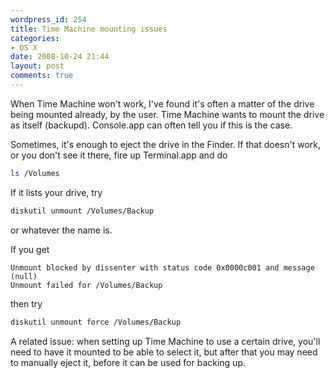 ```yaml
---
wordpress_id: 254
title: Time Machine mounting issues
categories:
- OS X
date: 2008-10-24 21:44
layout: post
comments: true
---
```

When Time Machine won't work, I've found it's often a matter of the drive being mounted already, by the user. Time Machine wants to mount the drive as itself (backupd). Console.app can often tell you if this is the case.

Sometimes, it's enough to eject the drive in the Finder. If that doesn't work, or you don't see it there, fire up Terminal.app and do

``` bash
ls /Volumes
```

If it lists your drive, try

``` bash
diskutil unmount /Volumes/Backup
```
or whatever the name is.

If you get

    Unmount blocked by dissenter with status code 0x0000c001 and message (null)
    Unmount failed for /Volumes/Backup

then try

``` bash
diskutil unmount force /Volumes/Backup
```

A related issue: when setting up Time Machine to use a certain drive, you'll need to have it mounted to be able to select it, but after that you may need to manually eject it, before it can be used for backing up.
